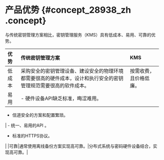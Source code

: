 # 产品优势 {#concept_28938_zh .concept}

与传统密钥管理方案相比，密钥管理服务（KMS）具有低成本、易用、可靠的优势。

|优势|传统密钥管理方案|KMS|
|:-|:-------|:--|
|低成本|采购安全的密钥管理设备、建设安全的物理环境都需要很高的硬件成本，设计和执行安全的密钥管理规范需要很高的软件成本。|按需收费，且价格低廉。|
|易用| -   硬件设备API缺乏标准，晦涩难用。
-   信道安全的方案和配置繁琐。

 | -   统一、易用的API 。
-   标准的HTTPS协议。

 |
|可靠|通常使用离线备份方案实现高可靠。|分布式系统与密码硬件设备结合，实现高可靠。|

